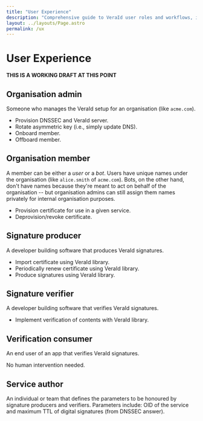 ```yaml
---
title: "User Experience"
description: "Comprehensive guide to VeraId user roles and workflows, including organisation administration, member management, and signature verification processes"
layout: ../layouts/Page.astro
permalink: /ux
---
```


# User Experience

**THIS IS A WORKING DRAFT AT THIS POINT**

## Organisation admin

Someone who manages the VeraId setup for an organisation (like `acme.com`).

- Provision DNSSEC and VeraId server.
- Rotate asymmetric key (i.e., simply update DNS).
- Onboard member.
- Offboard member.

## Organisation member

A member can be either a _user_ or a _bot_. Users have unique names under the organisation (like `alice.smith` of `acme.com`). Bots, on the other hand, don't have names because they're meant to act on behalf of the organisation -- but organisation admins can still assign them names privately for internal organisation purposes.

- Provision certificate for use in a given service.
- Deprovision/revoke certificate.

## Signature producer

A developer building software that produces VeraId signatures.

- Import certificate using VeraId library.
- Periodically renew certificate using VeraId library.
- Produce signatures using VeraId library.

## Signature verifier

A developer building software that verifies VeraId signatures.

- Implement verification of contents with VeraId library.

## Verification consumer

An end user of an app that verifies VeraId signatures.

No human intervention needed.

## Service author

An individual or team that defines the parameters to be honoured by signature producers and verifiers. Parameters include: OID of the service and maximum TTL of digital signatures (from DNSSEC answer).
